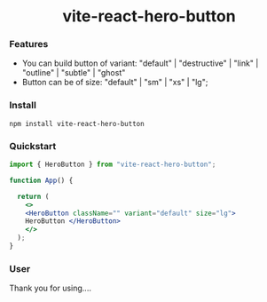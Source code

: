 <div align="center">
        <h1>
        vite-react-hero-button
        </h1>
</div>


### Features

- You can build button of variant: "default" | "destructive" | "link" | "outline" | "subtle" | "ghost" 
- Button can be of size: "default" | "sm" | "xs" | "lg";

### Install

    npm install vite-react-hero-button

### Quickstart

```jsx
import { HeroButton } from "vite-react-hero-button";

function App() {

  return (
    <>
    <HeroButton className="" variant="default" size="lg">
    HeroButton </HeroButton>
    </>
  );
}
```


### User

Thank you for using....

